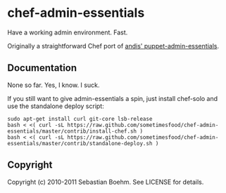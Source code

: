 chef-admin-essentials
=====================

Have a working admin environment. Fast.

Originally a straightforward Chef port of [andis' puppet-admin-essentials](http://github.com/andis/puppet-admin-essentials/).

Documentation
-------------

None so far. Yes, I know. I suck.

If you still want to give admin-essentials a spin, just install chef-solo and use the standalone deploy script:

    sudo apt-get install curl git-core lsb-release
    bash < <( curl -sL https://raw.github.com/sometimesfood/chef-admin-essentials/master/contrib/install-chef.sh )
    bash < <( curl -sL https://raw.github.com/sometimesfood/chef-admin-essentials/master/contrib/standalone-deploy.sh )

Copyright
---------

Copyright (c) 2010-2011 Sebastian Boehm. See LICENSE for details.
